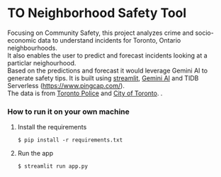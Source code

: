 # TO Neighborhood Safety Tool


   Focusing on Community Safety, this project analyzes crime and socio-economic data to understand incidents for Toronto, Ontario neighbourhoods.  
    It also enables the user to predict and forecast incidents looking at a particlar neighourhood.  
    Based on the predictions and forecast it would leverage Gemini AI to generate safety tips. 
    It is built using [streamlit](https://streamlit.io/cloud), [Gemini AI](https://ai.google.dev/gemini-api/docs) and TIDB Serverless (https://www.pingcap.com/).  
    The data is from [Toronto Police](https://data.torontopolice.on.ca/datasets/TorontoPS::major-crime-indicators-open-data/about) and [City of Toronto](https://data.urbandatacentre.ca/organization/city-of-toronto-open-data?q=wellbeing&sort=score+desc%2C+metadata_modified+desc&page=1).
   .

    
### How to run it on your own machine

1. Install the requirements

   ```
   $ pip install -r requirements.txt
   ```

2. Run the app

   ```
   $ streamlit run app.py
   ```
